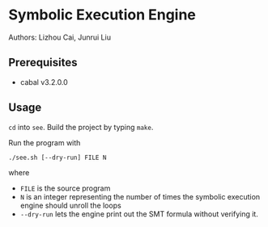 Symbolic Execution Engine
====  
Authors: Lizhou Cai, Junrui Liu  

## Prerequisites
* cabal v3.2.0.0

## Usage

`cd` into `see`. Build the project by typing `make`.

Run the program with

```
./see.sh [--dry-run] FILE N
```

where
- `FILE` is the source program
- `N` is an integer representing the number of times the symbolic execution engine should unroll the loops
- `--dry-run` lets the engine print out the SMT formula without verifying it.